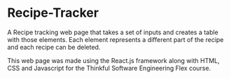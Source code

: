 # Recipe-Tracker

A Recipe tracking web page that takes a set of inputs and creates a table with those elements. Each element represents a different part of the recipe and each recipe can be deleted.

This web page was made using the React.js framework along with HTML, CSS and Javascript for the Thinkful Software Engineering Flex course.
